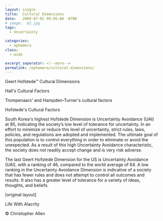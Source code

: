```yaml
---
layout: single
title:  Cultural Dimensions
date:   2008-07-02 09:56:08 -0700
# image:  02.jpg
tags: 
  - Uncertainty

categories:
  - ephemera
class:
  - wide

excerpt_seperator: <!--more-->
permalink: /ephemera/cultural-dimensions/
---
```



Geert Hofstede™ Cultural Dimensions

Hall's Cultural Factors

Trompenaars' and Hampden-Turner's cultural factors

Hofstede's Cultural Factors


South Korea's highest Hofstede Dimension is Uncertainty Avoidance (UAI) at 85, indicating the society’s low level of tolerance for uncertainty. In an effort to minimize or reduce this level of uncertainty, strict rules, laws, policies, and regulations are adopted and implemented. The ultimate goal of this population is to control everything in order to eliminate or avoid the unexpected. As a result of this high Uncertainty Avoidance characteristic, the society does not readily accept change and is very risk adverse.





The last Geert Hofstede Dimension for the US is Uncertainty Avoidance (UAI), with a ranking of 46, compared to the world average of 64. A low ranking in the Uncertainty Avoidance Dimension is indicative of a society that has fewer rules and does not attempt to control all outcomes and results. It also has a greater level of tolerance for a variety of ideas, thoughts, and beliefs.

[original layout]

Life With Alacrity

© Christopher Allen
